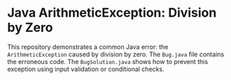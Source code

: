 # Java ArithmeticException: Division by Zero

This repository demonstrates a common Java error: the `ArithmeticException` caused by division by zero.  The `Bug.java` file contains the erroneous code. The `BugSolution.java` shows how to prevent this exception using input validation or conditional checks.